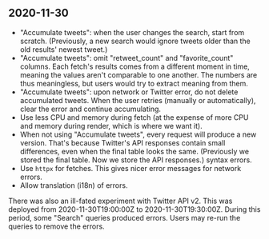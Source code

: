 2020-11-30
----------

* "Accumulate tweets": when the user changes the search, start from
  scratch. (Previously, a new search would ignore tweets older than the
  old results' newest tweet.)
* "Accumulate tweets": omit "retweet_count" and "favorite_count" columns.
  Each fetch's results comes from a different moment in time, meaning the
  values aren't comparable to one another. The numbers are thus meaningless,
  but users would try to extract meaning from them.
* "Accumulate tweets": upon network or Twitter error, do not delete
  accumulated tweets. When the user retries (manually or automatically),
  clear the error and continue accumulating.
* Use less CPU and memory during fetch (at the expense of more CPU and
  memory during render, which is where we want it).
* When not using "Accumulate tweets", every request will produce a new
  version. That's because Twitter's API responses contain small differences,
  even when the final table looks the same. (Previously we stored the final
  table. Now we store the API responses.)
  syntax errors.
* Use `httpx` for fetches. This gives nicer error messages for network
  errors.
* Allow translation (i18n) of errors.

There was also an ill-fated experiment with Twitter API v2. This was deployed
from 2020-11-30T19:00:00Z to 2020-11-30T19:30:00Z. During this period, some
"Search" queries produced errors. Users may re-run the queries to remove the
errors.
